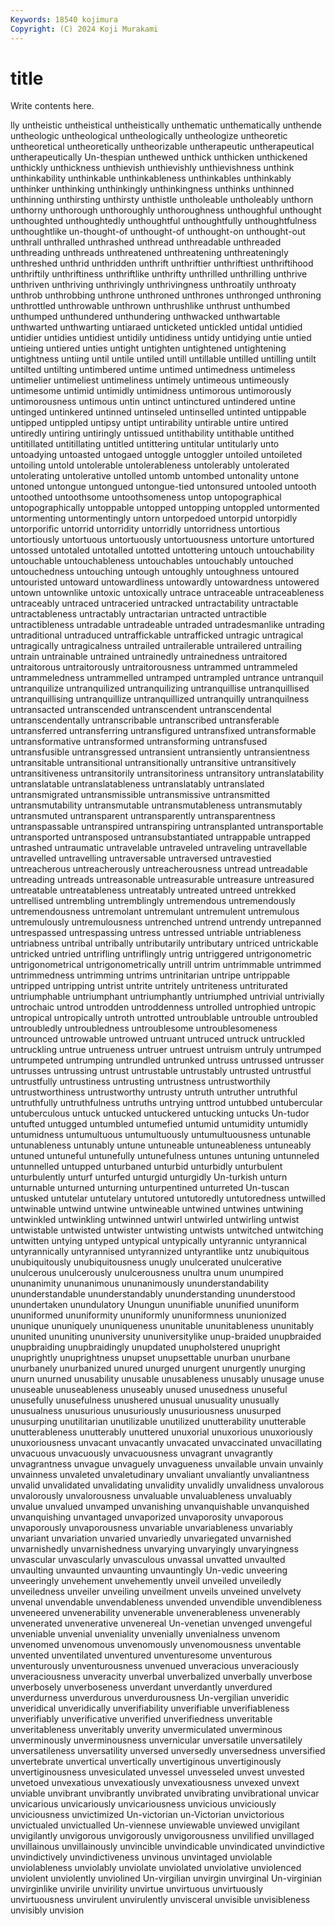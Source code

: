 ```yaml
---
Keywords: 18540 kojimura
Copyright: (C) 2024 Koji Murakami
---
```


# title

Write contents here.



lly untheistic untheistical untheistically unthematic unthematically
unthende untheologic untheological untheologically untheologize untheoretic untheoretical untheoretically untheorizable untherapeutic
untherapeutical untherapeutically Un-thespian unthewed unthick unthicken unthickened unthickly unthickness unthievish
unthievishly unthievishness unthink unthinkability unthinkable unthinkableness unthinkables unthinkably unthinker unthinking
unthinkingly unthinkingness unthinks unthinned unthinning unthirsting unthirsty unthistle untholeable untholeably
unthorn unthorny unthorough unthoroughly unthoroughness unthoughful unthought unthoughted unthoughtedly unthoughtful
unthoughtfully unthoughtfulness unthoughtlike un-thought-of unthought-of unthought-on unthought-out unthrall unthralled unthrashed
unthread unthreadable unthreaded unthreading unthreads unthreatened unthreatening unthreateningly unthreshed unthrid
unthridden unthrift unthriftier unthriftiest unthriftihood unthriftily unthriftiness unthriftlike unthrifty unthrilled
unthrilling unthrive unthriven unthriving unthrivingly unthrivingness unthroatily unthroaty unthrob unthrobbing
unthrone unthroned unthrones unthronged unthroning unthrottled unthrowable unthrown unthrushlike unthrust
unthumbed unthumped unthundered unthundering unthwacked unthwartable unthwarted unthwarting untiaraed unticketed
untickled untidal untidied untidier untidies untidiest untidily untidiness untidy untidying
untie untied untieing untiered unties untight untighten untightened untightening untightness
untiing until untile untiled untill untillable untilled untilling untilt untilted
untilting untimbered untime untimed untimedness untimeless untimelier untimeliest untimeliness untimely
untimeous untimeously untimesome untimid untimidly untimidness untimorous untimorously untimorousness untimous
untin untinct untinctured untindered untine untinged untinkered untinned untinseled untinselled
untinted untippable untipped untippled untipsy untipt untirability untirable untire untired
untiredly untiring untiringly untissued untithability untithable untithed untitillated untitillating untitled
untittering untitular untitularly unto untoadying untoasted untogaed untoggle untoggler untoiled
untoileted untoiling untold untolerable untolerableness untolerably untolerated untolerating untolerative untolled
untomb untombed untonality untone untoned untongue untongued untongue-tied untonsured untooled
untooth untoothed untoothsome untoothsomeness untop untopographical untopographically untoppable untopped untopping
untoppled untormented untormenting untormentingly untorn untorpedoed untorpid untorpidly untorporific untorrid
untorridity untorridly untorridness untortious untortiously untortuous untortuously untortuousness untorture untortured
untossed untotaled untotalled untotted untottering untouch untouchability untouchable untouchableness untouchables
untouchably untouched untouchedness untouching untough untoughly untoughness untoured untouristed untoward
untowardliness untowardly untowardness untowered untown untownlike untoxic untoxically untrace untraceable
untraceableness untraceably untraced untraceried untracked untractability untractable untractableness untractably untractarian
untracted untractible untractibleness untradable untradeable untraded untradesmanlike untrading untraditional untraduced
untraffickable untrafficked untragic untragical untragically untragicalness untrailed untrailerable untrailered untrailing
untrain untrainable untrained untrainedly untrainedness untraitored untraitorous untraitorously untraitorousness untrammed
untrammeled untrammeledness untrammelled untramped untrampled untrance untranquil untranquilize untranquilized untranquilizing
untranquillise untranquillised untranquillising untranquillize untranquillized untranquilly untranquilness untransacted untranscended untranscendent
untranscendental untranscendentally untranscribable untranscribed untransferable untransferred untransferring untransfigured untransfixed untransformable
untransformative untransformed untransforming untransfused untransfusible untransgressed untransient untransiently untransientness untransitable
untransitional untransitionally untransitive untransitively untransitiveness untransitorily untransitoriness untransitory untranslatability untranslatable
untranslatableness untranslatably untranslated untransmigrated untransmissible untransmissive untransmitted untransmutability untransmutable untransmutableness
untransmutably untransmuted untransparent untransparently untransparentness untranspassable untranspired untranspiring untransplanted untransportable
untransported untransposed untransubstantiated untrappable untrapped untrashed untraumatic untravelable untraveled untraveling
untravellable untravelled untravelling untraversable untraversed untravestied untreacherous untreacherously untreacherousness untread
untreadable untreading untreads untreasonable untreasurable untreasure untreasured untreatable untreatableness untreatably
untreated untreed untrekked untrellised untrembling untremblingly untremendous untremendously untremendousness untremolant
untremulant untremulent untremulous untremulously untremulousness untrenched untrend untrendy untrepanned untrespassed
untrespassing untress untressed untriable untriableness untriabness untribal untribally untributarily untributary
untriced untrickable untricked untried untrifling untriflingly untrig untriggered untrigonometric untrigonometrical
untrigonometrically untrill untrim untrimmable untrimmed untrimmedness untrimming untrims untrinitarian untripe
untrippable untripped untripping untrist untrite untritely untriteness untriturated untriumphable untriumphant
untriumphantly untriumphed untrivial untrivially untrochaic untrod untrodden untroddenness untrolled untrophied
untropic untropical untropically untroth untrotted untroublable untrouble untroubled untroubledly untroubledness
untroublesome untroublesomeness untrounced untrowable untrowed untruant untruced untruck untruckled untruckling
untrue untrueness untruer untruest untruism untruly untrumped untrumpeted untrumping untrundled
untrunked untruss untrussed untrusser untrusses untrussing untrust untrustable untrustably untrusted
untrustful untrustfully untrustiness untrusting untrustness untrustworthily untrustworthiness untrustworthy untrusty untruth
untruther untruthful untruthfully untruthfulness untruths untrying unttrod untubbed untubercular untuberculous
untuck untucked untuckered untucking untucks Un-tudor untufted untugged untumbled untumefied
untumid untumidity untumidly untumidness untumultuous untumultuously untumultuousness untunable untunableness untunably
untune untuneable untuneableness untuneably untuned untuneful untunefully untunefulness untunes untuning
untunneled untunnelled untupped unturbaned unturbid unturbidly unturbulent unturbulently unturf unturfed
unturgid unturgidly Un-turkish unturn unturnable unturned unturning unturpentined unturreted Un-tuscan
untusked untutelar untutelary untutored untutoredly untutoredness untwilled untwinable untwind untwine
untwineable untwined untwines untwining untwinkled untwinkling untwinned untwirl untwirled untwirling
untwist untwistable untwisted untwister untwisting untwists untwitched untwitching untwitten untying
untyped untypical untypically untyrannic untyrannical untyrannically untyrannised untyrannized untyrantlike untz
unubiquitous unubiquitously unubiquitousness unugly unulcerated unulcerative unulcerous unulcerously unulcerousness unultra
unum unumpired ununanimity ununanimous ununanimously ununderstandability ununderstandable ununderstandably ununderstanding ununderstood
unundertaken unundulatory Unungun ununifiable ununified ununiform ununiformed ununiformity ununiformly ununiformness
ununionized ununique ununiquely ununiqueness ununitable ununitableness ununitably ununited ununiting ununiversity
ununiversitylike unup-braided unupbraided unupbraiding unupbraidingly unupdated unupholstered unupright unuprightly unuprightness
unupset unupsettable unurban unurbane unurbanely unurbanized unured unurged unurgent unurgently
unurging unurn unurned unusability unusable unusableness unusably unusage unuse unuseable
unuseableness unuseably unused unusedness unuseful unusefully unusefulness unushered unusual unusuality
unusually unusualness unusurious unusuriously unusuriousness unusurped unusurping unutilitarian unutilizable unutilized
unutterability unutterable unutterableness unutterably unuttered unuxorial unuxorious unuxoriously unuxoriousness unvacant
unvacantly unvacated unvaccinated unvacillating unvacuous unvacuously unvacuousness unvagrant unvagrantly unvagrantness
unvague unvaguely unvagueness unvailable unvain unvainly unvainness unvaleted unvaletudinary unvaliant
unvaliantly unvaliantness unvalid unvalidated unvalidating unvalidity unvalidly unvalidness unvalorous unvalorously
unvalorousness unvaluable unvaluableness unvaluably unvalue unvalued unvamped unvanishing unvanquishable unvanquished
unvanquishing unvantaged unvaporized unvaporosity unvaporous unvaporously unvaporousness unvariable unvariableness unvariably
unvariant unvariation unvaried unvariedly unvariegated unvarnished unvarnishedly unvarnishedness unvarying unvaryingly
unvaryingness unvascular unvascularly unvasculous unvassal unvatted unvaulted unvaulting unvaunted unvaunting
unvauntingly Un-vedic unveering unveeringly unvehement unvehemently unveil unveiled unveiledly unveiledness
unveiler unveiling unveilment unveils unveined unvelvety unvenal unvendable unvendableness unvended
unvendible unvendibleness unveneered unvenerability unvenerable unvenerableness unvenerably unvenerated unvenerative unvenereal
Un-venetian unvenged unvengeful unveniable unvenial unveniality unvenially unvenialness unvenom unvenomed
unvenomous unvenomously unvenomousness unventable unvented unventilated unventured unventuresome unventurous unventurously
unventurousness unvenued unveracious unveraciously unveraciousness unveracity unverbal unverbalized unverbally unverbose
unverbosely unverboseness unverdant unverdantly unverdured unverdurness unverdurous unverdurousness Un-vergilian unveridic
unveridical unveridically unverifiability unverifiable unverifiableness unverifiably unverificative unverified unverifiedness unveritable
unveritableness unveritably unverity unvermiculated unverminous unverminously unverminousness unvernicular unversatile unversatilely
unversatileness unversatility unversed unversedly unversedness unversified unvertebrate unvertical unvertically unvertiginous
unvertiginously unvertiginousness unvesiculated unvessel unvesseled unvest unvested unvetoed unvexatious unvexatiously
unvexatiousness unvexed unvext unviable unvibrant unvibrantly unvibrated unvibrating unvibrational unvicar
unvicarious unvicariously unvicariousness unvicious unviciously unviciousness unvictimized Un-victorian un-Victorian unvictorious
unvictualed unvictualled Un-viennese unviewable unviewed unvigilant unvigilantly unvigorous unvigorously unvigorousness
unvilified unvillaged unvillainous unvillainously unvincible unvindicable unvindicated unvindictive unvindictively unvindictiveness
unvinous unvintaged unviolable unviolableness unviolably unviolate unviolated unviolative unviolenced unviolent
unviolently unviolined Un-virgilian unvirgin unvirginal Un-virginian unvirginlike unvirile unvirility unvirtue
unvirtuous unvirtuously unvirtuousness unvirulent unvirulently unvisceral unvisible unvisibleness unvisibly unvision
